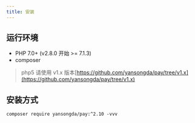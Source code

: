 ```yaml
---
title: 安装
---
```



## 运行环境
- PHP 7.0+ (v2.8.0 开始 >= 7.1.3)
- composer

> php5 请使用 v1.x 版本[https://github.com/yansongda/pay/tree/v1.x](https://github.com/yansongda/pay/tree/v1.x)


## 安装方式
```shell
composer require yansongda/pay:^2.10 -vvv
```
